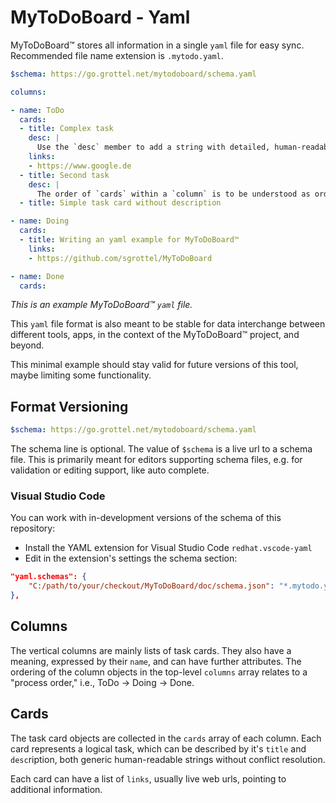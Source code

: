 # MyToDoBoard - Yaml
MyToDoBoard™ stores all information in a single `yaml` file for easy sync.
Recommended file name extension is `.mytodo.yaml`.

```yaml
$schema: https://go.grottel.net/mytodoboard/schema.yaml

columns:

- name: ToDo
  cards:
  - title: Complex task
    desc: |
      Use the `desc` member to add a string with detailed, human-readable description
    links:
    - https://www.google.de
  - title: Second task
    desc: |
      The order of `cards` within a `column` is to be understood as ordering on the board top to bottom, e.g. a priority.
  - title: Simple task card without description

- name: Doing
  cards:
  - title: Writing an yaml example for MyToDoBoard™
    links:
    - https://github.com/sgrottel/MyToDoBoard

- name: Done
  cards:

```
_This is an example MyToDoBoard™ `yaml` file._

This `yaml` file format is also meant to be stable for data interchange between different tools, apps, in the context of the MyToDoBoard™ project, and beyond.

This minimal example should stay valid for future versions of this tool, maybe limiting some functionality.

## Format Versioning
```yaml
$schema: https://go.grottel.net/mytodoboard/schema.yaml
```

The schema line is optional.
The value of `$schema` is a live url to a schema file.
This is primarily meant for editors supporting schema files, e.g. for validation or editing support, like auto complete.

### Visual Studio Code
You can work with in-development versions of the schema of this repository:

* Install the YAML extension for Visual Studio Code `redhat.vscode-yaml`
* Edit in the extension's settings the schema section:
```json
"yaml.schemas": {
	"C:/path/to/your/checkout/MyToDoBoard/doc/schema.json": "*.mytodo.yaml"
},
```

## Columns
The vertical columns are mainly lists of task cards.
They also have a meaning, expressed by their `name`, and can have further attributes.
The ordering of the column objects in the top-level `columns` array relates to a "process order," i.e., ToDo -> Doing -> Done.

## Cards
The task card objects are collected in the `cards` array of each column.
Each card represents a logical task, which can be described by it's `title` and `desc`ription, both generic human-readable strings without conflict resolution.

Each card can have a list of `links`, usually live web urls, pointing to additional information.
